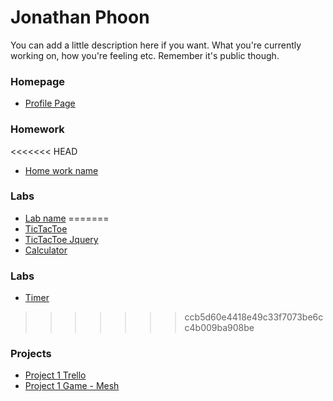 # Jonathan Phoon

You can add a little description here if you want. What you're currently working on, how you're feeling etc. Remember it's public though.

### Homepage
* [Profile Page](http://giftofjehovah.github.io)

### Homework 
<<<<<<< HEAD
* [Home work name](http://giftofjehovah.github.io/tictactoe)

### Labs 
* [Lab name](http://giftofjehovah.github.io/timer)
=======
* [TicTacToe](http://giftofjehovah.github.io/tictactoe)
* [TicTacToe Jquery](https://github.com/giftofjehovah/tictactoe/tree/jquery)
* [Calculator](http://giftofjehovah.github.io/calculator)

### Labs 
* [Timer](http://giftofjehovah.github.io/timer)
>>>>>>> ccb5d60e4418e49c33f7073be6cc4b009ba908be

### Projects 
* [Project 1 Trello](https://trello.com/b/C6sfoqrk/project-1)
* [Project 1 Game - Mesh](http://giftofjehovah.github.io/mesh/)
